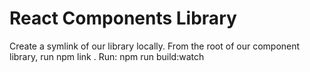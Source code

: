 # React Components Library

Create a symlink of our library locally. From the root of our component library, run npm link .
Run: npm run build:watch
